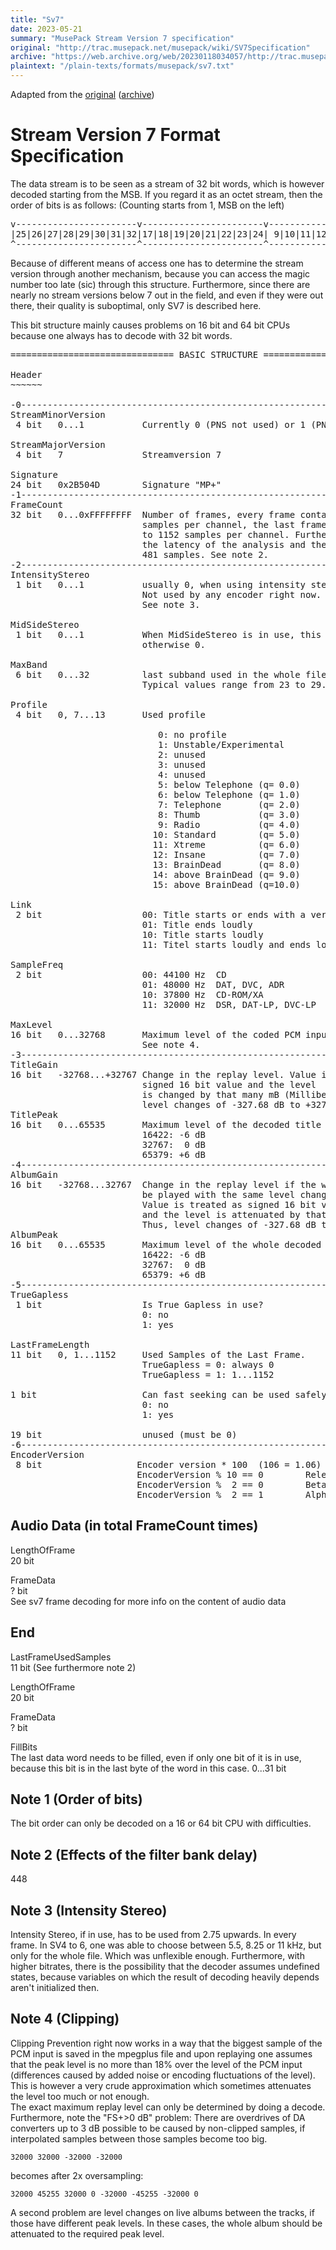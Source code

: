 ```yaml
---
title: "Sv7"
date: 2023-05-21
summary: "MusePack Stream Version 7 specification"
original: "http://trac.musepack.net/musepack/wiki/SV7Specification"
archive: "https://web.archive.org/web/20230118034057/http://trac.musepack.net/musepack/wiki/SV7Specification"
plaintext: "/plain-texts/formats/musepack/sv7.txt"
---
```


Adapted from the [original] ([archive])

# Stream Version 7 Format Specification

The data stream is to be seen as a stream of 32 bit words, which is however decoded starting from the MSB. If you regard it as an octet stream, then the order of bits is as follows: (Counting starts from 1, MSB on the left) 

<pre>v-----------------------v-----------------------v-----------------------v-----------------------v-----------------------v---
|25|26|27|28|29|30|31|32|17|18|19|20|21|22|23|24| 9|10|11|12|13|14|15|16| 1| 2| 3| 4| 5| 6| 7| 8|57|58|59|60|61|62|63|64|49|
^-----------------------^-----------------------^-----------------------^-----------------------^-----------------------^---
</pre>

Because of different means of access one has to determine the stream version through another mechanism, because you can access the magic number too late (sic) through this structure. Furthermore, since there are nearly no stream versions below 7 out in the field, and even if they were out there, their quality is suboptimal, only SV7 is described here.

This bit structure mainly causes problems on 16 bit and 64 bit CPUs because one always has to decode with 32 bit words. 

<pre>=============================== BASIC STRUCTURE ============================

Header
~~~~~~

-0-------------------------------------------------------------------------
StreamMinorVersion
 4 bit   0...1           Currently 0 (PNS not used) or 1 (PNS used)

StreamMajorVersion
 4 bit   7               Streamversion 7

Signature
24 bit   0x2B504D        Signature "MP+"
-1------------------------------------------------------------------------
FrameCount
32 bit   0...0xFFFFFFFF  Number of frames, every frame contains 1152
                         samples per channel, the last frame contains 1
                         to 1152 samples per channel. Furthermore, one has to consider
                         the latency of the analysis and the synthesis filterbank of
                         481 samples. See note 2.
-2-------------------------------------------------------------------------
IntensityStereo
 1 bit   0...1           usually 0, when using intensity stereo coding (IS) 1.
                         Not used by any encoder right now.
                         See note 3.

MidSideStereo
 1 bit   0...1           When MidSideStereo is in use, this bit is 1,
                         otherwise 0.

MaxBand
 6 bit   0...32          last subband used in the whole file.
                         Typical values range from 23 to 29.

Profile
 4 bit   0, 7...13       Used profile

                            0: no profile
                            1: Unstable/Experimental
                            2: unused
                            3: unused
                            4: unused
                            5: below Telephone (q= 0.0)
                            6: below Telephone (q= 1.0)
                            7: Telephone       (q= 2.0)
                            8: Thumb           (q= 3.0)
                            9: Radio           (q= 4.0)
                           10: Standard        (q= 5.0)
                           11: Xtreme          (q= 6.0)
                           12: Insane          (q= 7.0)
                           13: BrainDead       (q= 8.0)
                           14: above BrainDead (q= 9.0)
                           15: above BrainDead (q=10.0)

Link
 2 bit                   00: Title starts or ends with a very low level (no live or classical genre titles)
                         01: Title ends loudly
                         10: Title starts loudly
                         11: Titel starts loudly and ends loudly

SampleFreq
 2 bit                   00: 44100 Hz  CD
                         01: 48000 Hz  DAT, DVC, ADR
                         10: 37800 Hz  CD-ROM/XA
                         11: 32000 Hz  DSR, DAT-LP, DVC-LP

MaxLevel
16 bit   0...32768       Maximum level of the coded PCM input signal
                         See note 4.
-3-------------------------------------------------------------------------
TitleGain
16 bit   -32768...+32767 Change in the replay level. Value is treated as
                         signed 16 bit value and the level
                         is changed by that many mB (Millibel). Thus
                         level changes of -327.68 dB to +327.67 dB are possible.
TitlePeak
16 bit   0...65535       Maximum level of the decoded title
                         16422: -6 dB
                         32767:  0 dB
                         65379: +6 dB
-4-------------------------------------------------------------------------
AlbumGain
16 bit   -32768...32767  Change in the replay level if the whole cd is supposed to
                         be played with the same level change for all tracks.
                         Value is treated as signed 16 bit value
                         and the level is attenuated by that many mB (Millibel)
                         Thus, level changes of -327.68 dB to +327.67 dB are possible.
AlbumPeak
16 bit   0...65535       Maximum level of the whole decoded CD
                         16422: -6 dB
                         32767:  0 dB
                         65379: +6 dB
-5-------------------------------------------------------------------------
TrueGapless
 1 bit                   Is True Gapless in use?
                         0: no
                         1: yes

LastFrameLength
11 bit   0, 1...1152     Used Samples of the Last Frame.
                         TrueGapless = 0: always 0
                         TrueGapless = 1: 1...1152

1 bit                    Can fast seeking can be used safely ?
                         0: no
                         1: yes

19 bit                   unused (must be 0)
-6-------------------------------------------------------------------------
EncoderVersion
 8 bit                  Encoder version * 100  (106 = 1.06)
                        EncoderVersion % 10 == 0        Release (1.0)
                        EncoderVersion %  2 == 0        Beta (1.06)
                        EncoderVersion %  2 == 1        Alpha (1.05a...z)
</pre>

## Audio Data (in total FrameCount times)

LengthOfFrame<br />
20 bit

FrameData<br />
? bit<br />
See sv7 frame decoding for more info on the content of audio data 

## End

LastFrameUsedSamples<br />
11 bit (See furthermore note 2)

LengthOfFrame<br />
20 bit

FrameData<br />
? bit

FillBits<br />
The last data word needs to be filled, even if only one bit of it is in use, because this bit is in the last byte of the word in this case.
0...31 bit

## Note 1 (Order of bits)

The bit order can only be decoded on a 16 or 64 bit CPU with difficulties. 

## Note 2 (Effects of the filter bank delay)

448

## Note 3 (Intensity Stereo)

Intensity Stereo, if in use, has to be used from 2.75 upwards. In every frame. In SV4 to 6, one was able to choose between 5.5, 8.25 or 11 kHz, but only for the whole file. Which was unflexible enough. Furthermore, with higher bitrates, there is the possibility that the decoder assumes undefined states, because variables on which the result of decoding heavily depends aren't initialized then. 

## Note 4 (Clipping)

Clipping Prevention right now works in a way that the biggest sample of the PCM input is saved in the mpegplus file and upon replaying one assumes that the peak level is no more than 18% over the level of the PCM input (differences caused by added noise or encoding fluctuations of the level).<br />
This is however a very crude approximation which sometimes attenuates the level too much or not enough.<br />
The exact maximum replay level can only be determined by doing a decode.<br />
Furthermore, note the "FS+>0 dB" problem: There are overdrives of DA converters up to 3 dB possible to be caused by non-clipped samples, if interpolated samples between those samples become too big.

    32000 32000 -32000 -32000

becomes after 2x oversampling:

    32000 45255 32000 0 -32000 -45255 -32000 0

A second problem are level changes on live albums between the tracks, if those have different peak levels. In these cases, the whole album should be attenuated to the required peak level.

<!-- References -->
[original]: http://trac.musepack.net/musepack/wiki/SV7Specification
[archive]: https://web.archive.org/web/20230118034057/http://trac.musepack.net/musepack/wiki/SV7Specification
 
